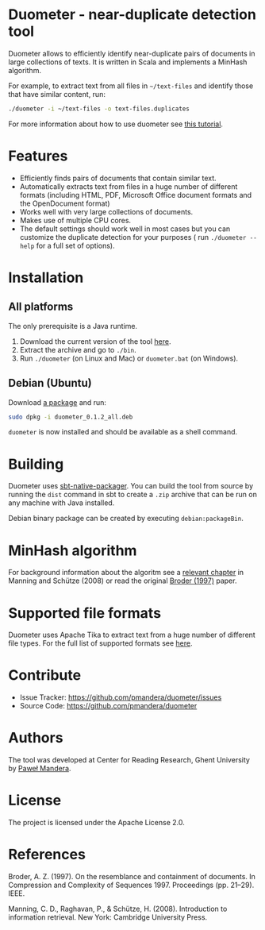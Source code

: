 # Duometer - near-duplicate detection tool

Duometer allows to efficiently identify near-duplicate pairs of documents in
large collections of texts. It is written in Scala and implements a MinHash
algorithm.

For example, to extract text from all files in `~/text-files` and identify
those that have similar content, run:

```bash
./duometer -i ~/text-files -o text-files.duplicates
```


For more information about how to use duometer see [this tutorial](http://pmandera.github.io/duometer/tutorial.html).

# Features

- Efficiently finds pairs of documents that contain similar text.
- Automatically extracts text from files in a huge number of different formats (including HTML, PDF, Microsoft Office document formats and the OpenDocument format)
- Works well with very large collections of documents.
- Makes use of multiple CPU cores.
- The default settings should work well in most cases but you can
  customize the duplicate detection for your purposes (
  run `./duometer --help` for a full set of options).

# Installation

## All platforms

The only prerequisite is a Java runtime.

1. Download the current version of the tool [here](http://www.pawelmandera.com/download/duometer-0.1.2.zip).
2. Extract the archive and go to `./bin`.
3. Run `./duometer`  (on Linux and Mac) or `duometer.bat` (on Windows).

## Debian (Ubuntu)

Download [a package](http://www.pawelmandera.com/download/duometer_0.1.2_all.deb)
and run:

```bash
sudo dpkg -i duometer_0.1.2_all.deb
```

`duometer` is now installed and should be available as a shell command.

# Building 

Duometer uses [sbt-native-packager](http://www.scala-sbt.org/sbt-native-packager/).
You can build the tool from source by running the `dist` command in sbt
to create a `.zip` archive that can be run on any machine with Java installed.

Debian binary package can be created by executing `debian:packageBin`.

# MinHash algorithm

For background information about the algoritm see a [relevant chapter](http://nlp.stanford.edu/IR-book/html/htmledition/near-duplicates-and-shingling-1.html)
in Manning and Schütze (2008) or read the original [Broder (1997)](http://gatekeeper.dec.com/ftp/pub/dec/SRC/publications/broder/positano-final-wpnums.pdf) paper.

# Supported file formats

Duometer uses Apache Tika to extract text from a huge number of different
file types. For the full list of supported formats see
[here](https://tika.apache.org/1.8/formats.html).

# Contribute 

- Issue Tracker: https://github.com/pmandera/duometer/issues
- Source Code: https://github.com/pmandera/duometer

# Authors

The tool was developed at Center for Reading Research, Ghent University by [Paweł Mandera](http://crr.ugent.be/pawel-mandera).

# License

The project is licensed under the Apache License 2.0.

# References

Broder, A. Z. (1997). On the resemblance and containment of documents. In
Compression and Complexity of Sequences 1997. Proceedings (pp. 21–29). IEEE.

Manning, C. D., Raghavan, P., & Schütze, H. (2008). Introduction to information
retrieval. New York: Cambridge University Press.
